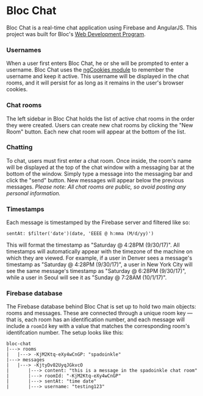 # Bloc Chat

Bloc Chat is a real-time chat application using Firebase and AngularJS. This project was built for Bloc's [Web Development Program](https://www.bloc.io).

### Usernames
When a user first enters Bloc Chat, he or she will be prompted to enter a username. Bloc Chat uses the [ngCookies module](https://docs.angularjs.org/api/ngCookies) to remember the username and keep it active. This username will be displayed in the chat rooms, and it will persist for as long as it remains in the user's browser cookies. 

### Chat rooms
The left sidebar in Bloc Chat holds the list of active chat rooms in the order they were created. Users can create new chat rooms by clicking the "New Room" button. Each new chat room will appear at the bottom of the list.

### Chatting
To chat, users must first enter a chat room. Once inside, the room's name will be displayed at the top of the chat window with a messaging bar at the bottom of the window. Simply type a message into the messaging bar and click the "send" button. New messages will appear below the previous messages. *Please note: All chat rooms are public, so avoid posting any personal information.*

### Timestamps
Each message is timestamped by the Firebase server and filtered like so:
```
sentAt: $filter('date')(date, 'EEEE @ h:mma (M/d/yy)')
```
This will format the timestamp as "Saturday @ 4:28PM (9/30/17)". All timestamps will automatically appear with the timezone of the machine on which they are viewed. For example, if a user in Denver sees a message's timestamp as "Saturday @ 4:28PM (9/30/17)", a user in New York City will see the same message's timestamp as "Saturday @ 6:28PM (9/30/17)", while a user in Seoul will see it as "Sunday @ 7:28AM (10/1/17)".

### Firebase database
The Firebase database behind Bloc Chat is set up to hold two main objects: rooms and messages. These are connected through a unique room key — that is, each room has an identification number, and each message will include a `roomId` key with a value that matches the corresponding room's identifcation number. The setup looks like this:
```
bloc-chat
|---> rooms
|   |---> -KjM2Ktq-eXy4wCnGP: "spadoinkle"
|---> messages
|   |---> -KjtyDv82UyqJGkvcO
|       |---> content: "this is a message in the spadoinkle chat room"
|       |---> roomId: "-KjM2Ktq-eXy4wCnGP"
|       |---> sentAt: "time date"
|       |---> username: "testing123"
```
